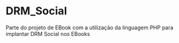 # DRM_Social
Parte do projeto de EBook com a utilização da linguagem PHP para implantar DRM Social nos EBooks 
